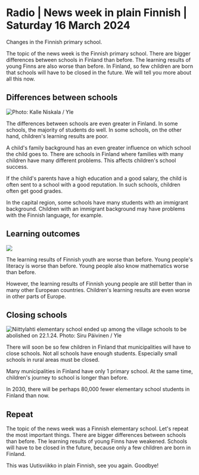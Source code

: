 # Radio \| News week in plain Finnish \| Saturday 16 March 2024

Changes in the Finnish primary school.

The topic of the news week is the Finnish primary school. There are bigger differences between schools in Finland than before. The learning results of young Finns are also worse than before. In Finland, so few children are born that schools will have to be closed in the future. We will tell you more about all this now.

## Differences between schools

![ Photo: Kalle Niskala / Yle](https://images.cdn.yle.fi/image/upload/c_crop,h_3147,w_5595,x_0,y_469/ar_1.7777777777777777,c_fill,g_faces,h_431,w_767/dpr_1.0/q_auto:eco/f_auto/fl_lossy/v1710319189/39-125688465f1626c2b8a1)

The differences between schools are even greater in Finland. In some schools, the majority of students do well. In some schools, on the other hand, children's learning results are poor.

A child's family background has an even greater influence on which school the child goes to. There are schools in Finland where families with many children have many different problems. This affects children's school success.

If the child's parents have a high education and a good salary, the child is often sent to a school with a good reputation. In such schools, children often get good grades.

In the capital region, some schools have many students with an immigrant background. Children with an immigrant background may have problems with the Finnish language, for example.

## Learning outcomes

![](https://images.cdn.yle.fi/image/upload/c_crop,h_3078,w_5472,x_0,y_95/ar_1.7777777777777777,c_fill,g_faces,h_431,w_767/dpr_1.0/q_auto:eco/f_auto/fl_lossy/v1700419794/39-1203088655a57e032b5a)

The learning results of Finnish youth are worse than before. Young people's literacy is worse than before. Young people also know mathematics worse than before.

However, the learning results of Finnish young people are still better than in many other European countries. Children's learning results are even worse in other parts of Europe.

## Closing schools

![Niittylahti elementary school ended up among the village schools to be abolished on 22.1.24. Photo: Siru Päivinen / Yle](https://images.cdn.yle.fi/image/upload/c_crop,h_2268,w_4028,x_0,y_567/ar_1.7777777777777777,c_fill,g_faces,h_431,w_767/dpr_1.0/q_auto:eco/f_auto/fl_lossy/v1706267844/39-123355165b3936896abb)

There will soon be so few children in Finland that municipalities will have to close schools. Not all schools have enough students. Especially small schools in rural areas must be closed.

Many municipalities in Finland have only 1 primary school. At the same time, children's journey to school is longer than before.

In 2030, there will be perhaps 80,000 fewer elementary school students in Finland than now.

## Repeat

The topic of the news week was a Finnish elementary school. Let's repeat the most important things. There are bigger differences between schools than before. The learning results of young Finns have weakened. Schools will have to be closed in the future, because only a few children are born in Finland.

This was Uutisviikko in plain Finnish, see you again. Goodbye!
